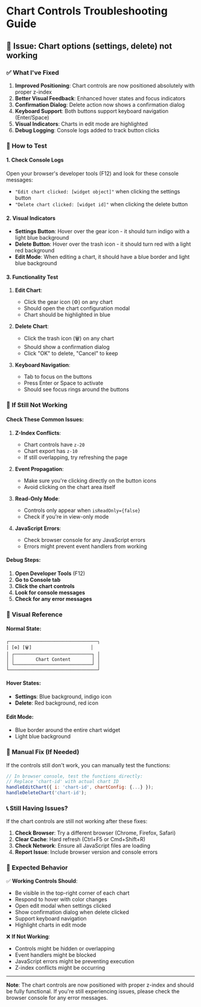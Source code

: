# Chart Controls Troubleshooting Guide

## 🎯 **Issue**: Chart options (settings, delete) not working

### ✅ **What I've Fixed**

1. **Improved Positioning**: Chart controls are now positioned absolutely with proper z-index
2. **Better Visual Feedback**: Enhanced hover states and focus indicators
3. **Confirmation Dialog**: Delete action now shows a confirmation dialog
4. **Keyboard Support**: Both buttons support keyboard navigation (Enter/Space)
5. **Visual Indicators**: Charts in edit mode are highlighted
6. **Debug Logging**: Console logs added to track button clicks

### 🔧 **How to Test**

#### 1. **Check Console Logs**
Open your browser's developer tools (F12) and look for these console messages:
- `"Edit chart clicked: [widget object]"` when clicking the settings button
- `"Delete chart clicked: [widget id]"` when clicking the delete button

#### 2. **Visual Indicators**
- **Settings Button**: Hover over the gear icon - it should turn indigo with a light blue background
- **Delete Button**: Hover over the trash icon - it should turn red with a light red background
- **Edit Mode**: When editing a chart, it should have a blue border and light blue background

#### 3. **Functionality Test**
1. **Edit Chart**:
   - Click the gear icon (⚙️) on any chart
   - Should open the chart configuration modal
   - Chart should be highlighted in blue

2. **Delete Chart**:
   - Click the trash icon (🗑️) on any chart
   - Should show a confirmation dialog
   - Click "OK" to delete, "Cancel" to keep

3. **Keyboard Navigation**:
   - Tab to focus on the buttons
   - Press Enter or Space to activate
   - Should see focus rings around the buttons

### 🐛 **If Still Not Working**

#### **Check These Common Issues**:

1. **Z-Index Conflicts**:
   - Chart controls have `z-20`
   - Chart export has `z-10`
   - If still overlapping, try refreshing the page

2. **Event Propagation**:
   - Make sure you're clicking directly on the button icons
   - Avoid clicking on the chart area itself

3. **Read-Only Mode**:
   - Controls only appear when `isReadOnly={false}`
   - Check if you're in view-only mode

4. **JavaScript Errors**:
   - Check browser console for any JavaScript errors
   - Errors might prevent event handlers from working

#### **Debug Steps**:

1. **Open Developer Tools** (F12)
2. **Go to Console tab**
3. **Click the chart controls**
4. **Look for console messages**
5. **Check for any error messages**

### 🎨 **Visual Reference**

#### **Normal State**:
```
┌─────────────────────────────────┐
│ [⚙️] [🗑️]                      │
│ ┌─────────────────────────────┐ │
│ │        Chart Content        │ │
│ └─────────────────────────────┘ │
└─────────────────────────────────┘
```

#### **Hover States**:
- **Settings**: Blue background, indigo icon
- **Delete**: Red background, red icon

#### **Edit Mode**:
- Blue border around the entire chart widget
- Light blue background

### 🔧 **Manual Fix (If Needed)**

If the controls still don't work, you can manually test the functions:

```javascript
// In browser console, test the functions directly:
// Replace 'chart-id' with actual chart ID
handleEditChart({ i: 'chart-id', chartConfig: {...} });
handleDeleteChart('chart-id');
```

### 📞 **Still Having Issues?**

If the chart controls are still not working after these fixes:

1. **Check Browser**: Try a different browser (Chrome, Firefox, Safari)
2. **Clear Cache**: Hard refresh (Ctrl+F5 or Cmd+Shift+R)
3. **Check Network**: Ensure all JavaScript files are loading
4. **Report Issue**: Include browser version and console errors

### 🎯 **Expected Behavior**

✅ **Working Controls Should**:
- Be visible in the top-right corner of each chart
- Respond to hover with color changes
- Open edit modal when settings clicked
- Show confirmation dialog when delete clicked
- Support keyboard navigation
- Highlight charts in edit mode

❌ **If Not Working**:
- Controls might be hidden or overlapping
- Event handlers might be blocked
- JavaScript errors might be preventing execution
- Z-index conflicts might be occurring

---

**Note**: The chart controls are now positioned with proper z-index and should be fully functional. If you're still experiencing issues, please check the browser console for any error messages. 